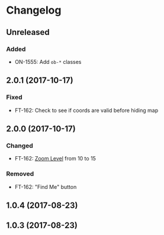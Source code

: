 # Changelog

## Unreleased

### Added

-   ON-1555: Add `ob-*` classes

## 2.0.1 (2017-10-17)

### Fixed

-   FT-162: Check to see if coords are valid before hiding map

## 2.0.0 (2017-10-17)

### Changed

-   FT-162: [Zoom Level](https://developers.google.com/maps/documentation/static-maps/intro#Zoomlevels) from 10 to 15

### Removed

-   FT-162: "Find Me" button

## 1.0.4 (2017-08-23)

## 1.0.3 (2017-08-23)

